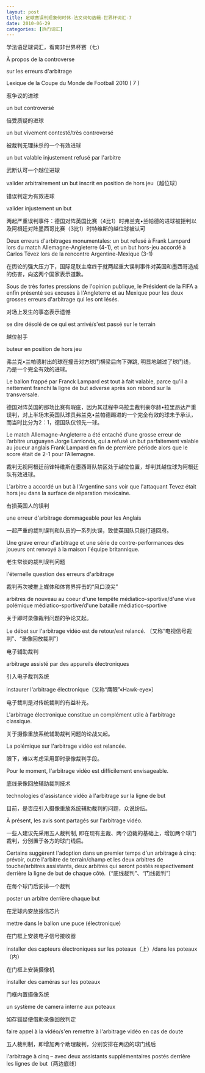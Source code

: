 ```yaml
---
layout: post
title: 足球赛误判现象何时休-法文词句选辑-世界杯词汇-7
date: 2010-06-29
categories: [热门词汇]  
---
```


学法语足球词汇，看南非世界杯赛（七）

À propos de la controverse

sur les erreurs d'arbitrage

Lexique de la Coupe du Monde de Football 2010 ( 7 )



惹争议的进球

un but controversé

倍受质疑的进球

un but vivement contesté/très controversé

被裁判无理抹杀的一个有效进球

un but valable injustement refusé par l'arbitre

武断认可一个越位进球

valider arbitrairement un but inscrit en position de hors jeu〔越位球〕

错误判定为有效进球

valider injustement un but

两起严重误判事件：德国对阵英国比赛（4比1）时弗兰克•兰帕德的进球被拒判以及阿根廷对阵墨西哥比赛（3比1）时特维斯的越位球被认可

Deux erreurs d'arbitrages monumentales: un but refusé à Frank Lampard lors du match Allemagne-Angleterre (4-1), et un but hors-jeu accordé à Carlos Tévez lors de la rencontre Argentine-Mexique (3-1)

在舆论的强大压力下，国际足联主席终于就两起重大误判事件对英国和墨西哥造成的伤害，向这两个国家表示道歉。

Sous de très fortes pressions de l'opinion publique, le Président de la FIFA a enfin présenté ses excuses à l'Angleterre et au Mexique pour les deux grosses erreurs d'arbitrage qui les ont lésés.

对场上发生的事态表示遗憾

se dire désolé de ce qui est arrivé/s'est passé sur le terrain

越位射手

buteur en position de hors jeu

弗兰克•兰帕德射出的球在撞击对方球门横梁后向下弹跳, 明显地越过了球门线，乃是一个完全有效的进球。

Le ballon frappé par Franck Lampard est tout à fait valable, parce qu'il a nettement franchi la ligne de but adverse après son rebond sur la transversale.

德国对阵英国的那场比赛有瑕疵，因为其过程中乌拉圭裁判豪尔赫•拉里昂达严重误判，对上半场末英国队球员弗兰克•兰帕德踢进的一个完全有效的球未予承认，而当时比分为2：1，德国队仅领先一球。

Le match Allemagne-Angleterre a été entaché d’une grosse erreur de l’arbitre uruguayen Jorge Larrionda, qui a refusé un but parfaitement valable au joueur anglais Frank Lampard en fin de première période alors que le score était de 2-1 pour l’Allemagne.

裁判无视阿根廷前锋特维斯在墨西哥队禁区处于越位位置，却判其越位球为阿根廷队有效进球。

L'arbitre a accordé un but à l'Argentine sans voir que l'attaquant Tevez était hors jeu dans la surface de réparation mexicaine.

有损英国人的误判

une erreur d'arbitrage dommageable pour les Anglais

一起严重的裁判误判和队员的一系列失误，致使英国队只能打道回府。

Une grave erreur d'arbitrage et une série de contre-performances des joueurs ont renvoyé à la maison l'équipe britannique.

老生常谈的裁判误判问题

l'éternelle question des erreurs d'arbitrage

裁判再次被推上媒体和体育界抨击的“风口浪尖”

arbitres de nouveau au coeur d'une tempête médiatico-sportive/d'une vive polémique médiatico-sportive/d'une bataille médiatico-sportive

关于即时录像裁判问题的争论又起。

Le débat sur l'arbitrage vidéo est de retour/est relancé. 〔又称“电视信号裁判”、“录像回放裁判”〕

电子辅助裁判

arbitrage assisté par des appareils électroniques

引入电子裁判系统

instaurer l'arbitrage électronique〔又称“鹰眼”«Hawk-eye»〕

电子裁判是对传统裁判的有益补充。

L'arbitrage électronique constitue un complément utile à l'arbitrage classique.

关于摄像重放系统辅助裁判问题的论战又起。

La polémique sur l'arbitrage vidéo est relancée.

眼下，难以考虑采用即时录像裁判手段。

Pour le moment, l'arbitrage vidéo est difficilement envisageable.

底线录像回放辅助裁判技术

technologies d'assistance vidéo à l'arbitrage sur la ligne de but

目前，是否应引入摄像重放系统辅助裁判的问题，众说纷纭。

À présent, les avis sont partagés sur l'arbitrage vidéo.

一些人建议先采用五人裁判制, 即在现有主裁、两个边裁的基础上，增加两个球门裁判，分别置于各方的球门线后。

Certains suggèrent l'adoption dans un premier temps d'un arbitrage à cinq: prévoir, outre l'arbitre de terrain/champ et les deux arbitres de touche/arbitres assistants, deux arbitres qui seront postés respectivement derrière la ligne de but de chaque côté.〔“底线裁判”、“门线裁判”〕

在每个球门后安排一个裁判

poster un arbitre derrière chaque but

在足球内安放报信芯片

mettre dans le ballon une puce (électronique)

在门框上安装电子信号接收器

installer des capteurs électroniques sur les poteaux（上）/dans les poteaux（内）

在门框上安装摄像机

installer des caméras sur les poteaux

门框内置摄像系统

un système de camera interne aux poteaux

如存狐疑便借助录像回放判定

faire appel à la vidéo/s'en remettre à l'arbitrage vidéo en cas de doute

五人裁判制，即增加两个助理裁判，分别安排在两边的球门线后

l'arbitrage à cinq – avec deux assistants supplémentaires postés derrière les lignes de but〔两边底线〕
